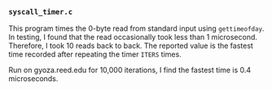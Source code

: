 ### `syscall_timer.c`
This program times the 0-byte read from standard input using `gettimeofday`.
In testing, I found that the read occasionally took less than 1 microsecond. Therefore, I took 10 reads back to back.
The reported value is the fastest time recorded after repeating the timer `ITERS` times.

Run on gyoza.reed.edu for 10,000 iterations, I find the fastest time is 0.4 microseconds.

